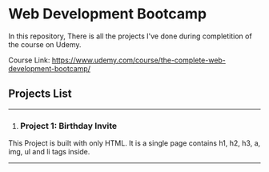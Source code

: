 # Web Development Bootcamp

In this repository, There is all the projects I've done during completition of the course on Udemy.

Course Link: <https://www.udemy.com/course/the-complete-web-development-bootcamp/>

## Projects List

---

1. ### **Project 1: Birthday Invite**

This Project is built with only HTML. It is a single page contains h1, h2, h3, a, img, ul and li tags inside.

---
